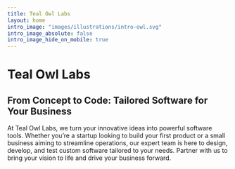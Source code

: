 ```yaml
---
title: Teal Owl Labs
layout: home
intro_image: "images/illustrations/intro-owl.svg"
intro_image_absolute: false
intro_image_hide_on_mobile: true
---
```


# Teal Owl Labs

## From Concept to Code: Tailored Software for Your Business

At Teal Owl Labs, we turn your innovative ideas into powerful software tools. Whether you’re a startup looking to build your first product or a small business aiming to streamline operations, our expert team is here to design, develop, and test custom software tailored to your needs. Partner with us to bring your vision to life and drive your business forward.